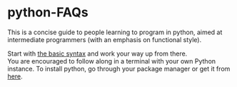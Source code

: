 # python-FAQs
This is a concise guide to people learning to program in python, aimed at intermediate programmers (with an emphasis on functional style).

Start with [the basic syntax](/1_basicsyntax.py) and work your way up from there.  
You are encouraged to follow along in a terminal with your own Python instance.
To install python, go through your package manager or get it from [here](https://www.python.org/downloads).
